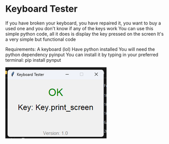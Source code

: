 # Keyboard Tester

If you have broken your keyboard, you have repaired it, you want to buy a used one and you don't know if any of the keys work
You can use this simple python code, all it does is display the key pressed on the screen
It's a very simple but functional code

Requirements:
A keyboard (lol)
Have python installed
You will need the python dependency pyinput
You can install it by typing in your preferred terminal: pip install pynput

![](https://github.com/niko-forte/keyboard-tester/blob/main/tester.bmp)
